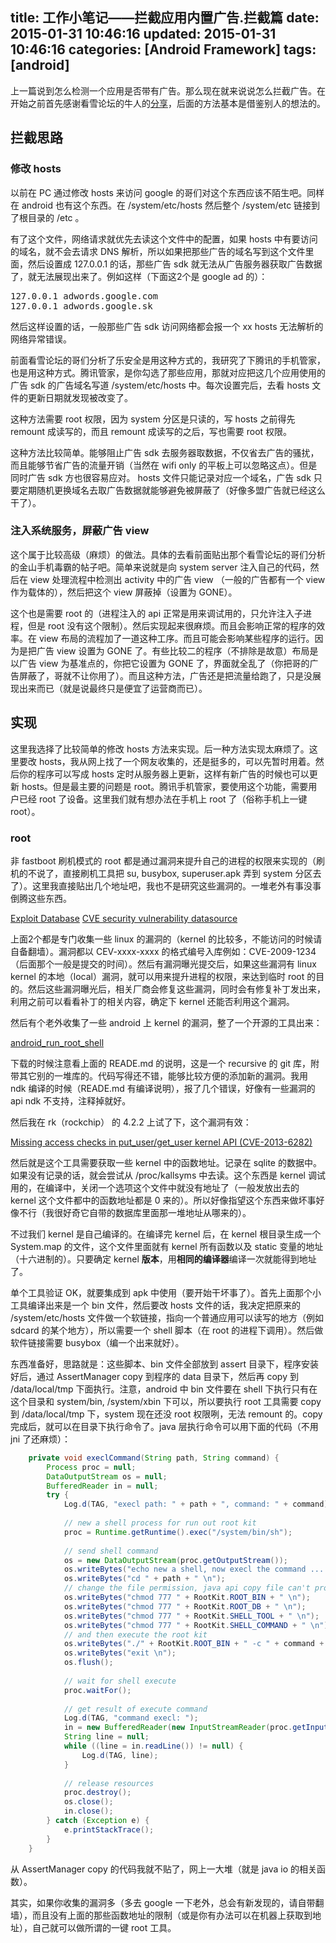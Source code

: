 title: 工作小笔记——拦截应用内置广告.拦截篇
date: 2015-01-31 10:46:16
updated: 2015-01-31 10:46:16
categories: [Android Framework]
tags: [android]
---

上一篇说到怎么检测一个应用是否带有广告。那么现在就来说说怎么拦截广告。在开始之前首先感谢看雪论坛的牛人的[分享](http://bbs.pediy.com/showthread.php?p=1158941 "分享")，后面的方法基本是借鉴别人的想法的。

## 拦截思路

### 修改 hosts 

以前在 PC 通过修改 hosts 来访问 google 的哥们对这个东西应该不陌生吧。同样在 android 也有这个东西。在 /system/etc/hosts 然后整个 /system/etc 链接到了根目录的 /etc 。

有了这个文件，网络请求就优先去读这个文件中的配置，如果 hosts 中有要访问的域名，就不会去请求 DNS 解析，所以如果把那些广告的域名写到这个文件里面，然后设置成 127.0.0.1 的话，那些广告 sdk 就无法从广告服务器获取广告数据了，就无法展现出来了。例如这样（下面这2个是 google ad 的）：

<pre>
127.0.0.1 adwords.google.com
127.0.0.1 adwords.google.sk
</pre>

然后这样设置的话，一般那些广告 sdk 访问网络都会报一个 xx hosts 无法解析的网络异常错误。


前面看雪论坛的哥们分析了乐安全是用这种方式的，我研究了下腾讯的手机管家，也是用这种方式。腾讯管家，是你勾选了那些应用，那就对应把这几个应用使用的广告 sdk 的广告域名写道 /system/etc/hosts 中。每次设置完后，去看 hosts 文件的更新日期就发现被改变了。

这种方法需要 root 权限，因为 system 分区是只读的，写 hosts 之前得先 remount 成读写的，而且 remount 成读写的之后，写也需要 root 权限。

这种方法比较简单。能够阻止广告 sdk 去服务器取数据，不仅省去广告的骚扰，而且能够节省广告的流量开销（当然在 wifi only 的平板上可以忽略这点）。但是同时广告 sdk 方也很容易应对。 hosts 文件只能记录对应一个域名，广告 sdk 只要定期随机更换域名去取广告数据就能够避免被屏蔽了（好像多盟广告就已经这么干了）。

### 注入系统服务，屏蔽广告 view

这个属于比较高级（麻烦）的做法。具体的去看前面贴出那个看雪论坛的哥们分析的金山手机毒霸的帖子吧。简单来说就是向 system server 注入自己的代码，然后在 view 处理流程中检测出 activity 中的广告 view （一般的广告都有一个 view 作为载体的），然后把这个 view 屏蔽掉（设置为 GONE）。

这个也是需要 root 的（进程注入的 api 正常是用来调试用的，只允许注入子进程，但是 root 没有这个限制）。然后实现起来很麻烦。而且会影响正常的程序的效率。在 view 布局的流程加了一道这种工序。而且可能会影响某些程序的运行。因为是把广告 view 设置为 GONE 了。有些比较二的程序（不排除是故意）布局是以广告 view 为基准点的，你把它设置为 GONE 了，界面就全乱了（你把哥的广告屏蔽了，哥就不让你用了）。而且这种方法，广告还是把流量给跑了，只是没展现出来而已（就是说最终只是便宜了运营商而已）。

## 实现

这里我选择了比较简单的修改 hosts 方法来实现。后一种方法实现太麻烦了。这里要改 hosts，我从网上找了一个网友收集的，还是挺多的，可以先暂时用着。然后你的程序可以写成 hosts 定时从服务器上更新，这样有新广告的时候也可以更新 hosts。但是最主要的问题是 root。腾讯手机管家，要使用这个功能，需要用户已经 root 了设备。这里我们就有想办法在手机上 root 了（俗称手机上一键 root）。

### root 

非 fastboot 刷机模式的 root 都是通过漏洞来提升自己的进程的权限来实现的（刷机的不说了，直接刷机工具把 su, busybox, superuser.apk 弄到 system 分区去了）。这里我直接贴出几个地址吧，我也不是研究这些漏洞的。一堆老外有事没事倒腾这些东西。

[Exploit Database](http://www.exploit-db.com/ "Exploit Database")
[CVE security vulnerability datasource](http://www.cvedetails.com/ "CVE security vulnerability datasource")

上面2个都是专门收集一些 linux 的漏洞的（kernel 的比较多，不能访问的时候请自备翻墙）。漏洞都以 CEV-xxxx-xxxx 的格式编号入库例如：CVE-2009-1234（后面那个一般是提交的时间）。然后有漏洞曝光提交后，如果这些漏洞有 linux kernel 的本地（local）漏洞，就可以用来提升进程的权限，来达到临时 root 的目的。然后这些漏洞曝光后，相关厂商会修复这些漏洞，同时会有修复补丁发出来，利用之前可以看看补丁的相关内容，确定下 kernel 还能否利用这个漏洞。


然后有个老外收集了一些 android 上 kernel 的漏洞，整了一个开源的工具出来：

[android_run_root_shell](https://github.com/android-rooting-tools/android_run_root_shell "android_run_root_shell")

下载的时候注意看上面的 READE.md 的说明，这是一个 recursive 的 git 库，附带其它别的一堆库的。代码写得还不错，能够比较方便的添加新的漏洞。我用 ndk 编译的时候（READE.md 有编译说明），报了几个错误，好像有一些漏洞的 api ndk 不支持，注释掉就好。

然后我在 rk（rockchip） 的 4.2.2 上试了下，这个漏洞有效：

[Missing access checks in put_user/get_user kernel API (CVE-2013-6282)](http://blog.csdn.net/hu3167343/article/details/34454381 "Missing access checks in put_user/get_user kernel API (CVE-2013-6282)")

然后就是这个工具需要获取一些 kernel 中的函数地址。记录在 sqlite 的数据中。如果没有记录的话，就会尝试从 /proc/kallsyms 中去读。这个东西是 kernel 调试用的，在编译中，关闭一个选项这个文件中就没有地址了（一般发放出去的 kernel 这个文件都中的函数地址都是 0 来的）。所以好像指望这个东西来做坏事好像不行（我很好奇它自带的数据库里面那一堆地址从哪来的）。

不过我们 kernel 是自己编译的。在编译完 kernel 后，在 kernel 根目录生成一个 System.map 的文件，这个文件里面就有 kernel 所有函数以及 static 变量的地址（十六进制的）。只要确定 kernel **版本**，用**相同的编译器**编译一次就能得到地址了。


单个工具验证 OK，就要集成到 apk 中使用（要开始干坏事了）。首先上面那个小工具编译出来是一个 bin 文件，然后要改 hosts 文件的话，我决定把原来的 /system/etc/hosts 文件做一个软链接，指向一个普通应用可以读写的地方（例如 sdcard 的某个地方），所以需要一个 shell 脚本（在 root 的进程下调用）。然后做软件链接需要 busybox（编一个出来就好）。

东西准备好，思路就是：这些脚本、bin 文件全部放到 assert 目录下，程序安装好后，通过 AssertManager copy 到程序的 data 目录下，然后再 copy 到 /data/local/tmp 下面执行。注意，android 中 bin 文件要在 shell 下执行只有在这个目录和 system/bin, /system/xbin 下可以，所以要执行 root 工具需要 copy 到 /data/local/tmp 下，system 现在还没 root 权限咧，无法 remount 的。copy 完成后，就可以在目录下执行命令了。java 层执行命令可以用下面的代码（不用 jni 了还麻烦）：

```java
	private void execlCommand(String path, String command) {
		Process proc = null;
		DataOutputStream os = null;
		BufferedReader in = null;
		try {
			Log.d(TAG, "execl path: " + path + ", command: " + command);
			
			// new a shell process for run out root kit
			proc = Runtime.getRuntime().exec("/system/bin/sh");
			
			// send shell command
			os = new DataOutputStream(proc.getOutputStream());
			os.writeBytes("echo new a shell, now execl the command ... \n");
			os.writeBytes("cd " + path + " \n");
			// change the file permission, java api copy file can't provider the file have execute permission
			os.writeBytes("chmod 777 " + RootKit.ROOT_BIN + " \n");
			os.writeBytes("chmod 777 " + RootKit.ROOT_DB + " \n");
			os.writeBytes("chmod 777 " + RootKit.SHELL_TOOL + " \n");
			os.writeBytes("chmod 777 " + RootKit.SHELL_COMMAND + " \n");
			// and then execute the root kit
            os.writeBytes("./" + RootKit.ROOT_BIN + " -c " + command + " \n");
            os.writeBytes("exit \n");
            os.flush();
            
            // wait for shell execute
			proc.waitFor();
            
            // get result of execute command
            Log.d(TAG, "command execl: ");
            in = new BufferedReader(new InputStreamReader(proc.getInputStream())); 
            String line = null;    
            while ((line = in.readLine()) != null) {    
            	Log.d(TAG, line);
            }
            
			// release resources
			proc.destroy();
			os.close();
			in.close();
		} catch (Exception e) {
			e.printStackTrace();
		}
	}
```

从 AssertManager copy 的代码我就不贴了，网上一大堆（就是 java io 的相关函数）。

其实，如果你收集的漏洞多（多去 google 一下老外，总会有新发现的，请自带翻墙），而且没有上面的那些函数地址的限制（或是你有办法可以在机器上获取到地址），自己就可以做所谓的一键 root 工具。


